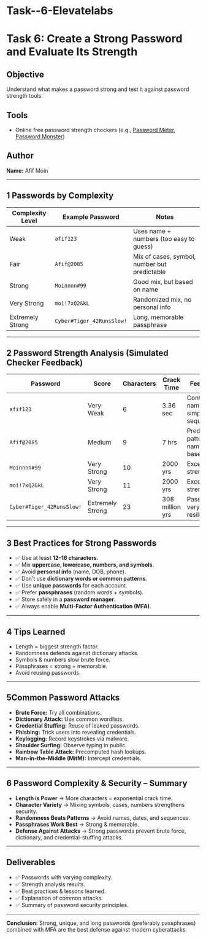 # Task--6-Elevatelabs
# Task 6: Create a Strong Password and Evaluate Its Strength

##  Objective  
Understand what makes a password strong and test it against password strength tools.

##  Tools  
- Online free password strength checkers (e.g., [Password Meter](https://passwordmeter.com/), [Password Monster](https://www.passwordmonster.com/))  

##  Author  
**Name:** Afif Moin 

---

## 1 Passwords by Complexity  

| Complexity Level     | Example Password           | Notes |
|----------------------|----------------------------|-------|
| Weak                 | `afif123`                  | Uses name + numbers (too easy to guess) |
| Fair                 | `Afif@2085`                | Mix of cases, symbol, number but predictable |
| Strong               | `Moinnnn#99`               | Good mix, but based on name |
| Very Strong          | `moi!7xQ2&kL`              | Randomized mix, no personal info |
| Extremely Strong     | `Cyber#Tiger_42RunsSlow!`  | Long, memorable passphrase |

---

## 2 Password Strength Analysis (Simulated Checker Feedback)  

| Password | Score | Characters | Crack Time | Feedback |
|----------|-------|------------|------------|----------|
| `afif123` | Very Weak | 6 | 3.36 sec | Contains name & simple sequence |
| `Afif@2085` | Medium | 9 | 7 hrs | Predictable pattern & name-based |
| `Moinnnn#99` | Very Strong | 10 | 2000 yrs | Excellent strength |
| `moi!7xQ2&kL` | Very Strong | 11 | 2000 yrs | Excellent strength |
| `Cyber#Tiger_42RunsSlow!` | Extremely Strong | 23 | 308 million yrs | Passphrase, very resilient |

---

## 3 Best Practices for Strong Passwords  
- ✅ Use at least **12–16 characters**.  
- ✅ Mix **uppercase, lowercase, numbers, and symbols**.  
- ✅ Avoid **personal info** (name, DOB, phone).  
- ✅ Don’t use **dictionary words or common patterns**.  
- ✅ Use **unique passwords** for each account.  
- ✅ Prefer **passphrases** (random words + symbols).  
- ✅ Store safely in a **password manager**.  
- ✅ Always enable **Multi-Factor Authentication (MFA)**.  

---

## 4 Tips Learned  
- Length = biggest strength factor.  
- Randomness defends against dictionary attacks.  
- Symbols & numbers slow brute force.  
- Passphrases = strong + memorable.  
- Avoid reusing passwords.  

---

## 5Common Password Attacks  
- **Brute Force:** Try all combinations.  
- **Dictionary Attack:** Use common wordlists.  
- **Credential Stuffing:** Reuse of leaked passwords.  
- **Phishing:** Trick users into revealing credentials.  
- **Keylogging:** Record keystrokes via malware.  
- **Shoulder Surfing:** Observe typing in public.  
- **Rainbow Table Attack:** Precomputed hash lookups.  
- **Man-in-the-Middle (MitM):** Intercept credentials.  

---

## 6 Password Complexity & Security – Summary  
- **Length is Power** → More characters = exponential crack time.  
- **Character Variety** → Mixing symbols, cases, numbers strengthens security.  
- **Randomness Beats Patterns** → Avoid names, dates, and sequences.  
- **Passphrases Work Best** → Strong & memorable.  
- **Defense Against Attacks** → Strong passwords prevent brute force, dictionary, and credential-stuffing attacks.  

---

##  Deliverables  
- ✅ Passwords with varying complexity.  
- ✅ Strength analysis results.  
- ✅ Best practices & lessons learned.  
- ✅ Explanation of common attacks.  
- ✅ Summary of password security principles.  

---
 **Conclusion:** Strong, unique, and long passwords (preferably passphrases) combined with MFA are the best defense against modern cyberattacks.
